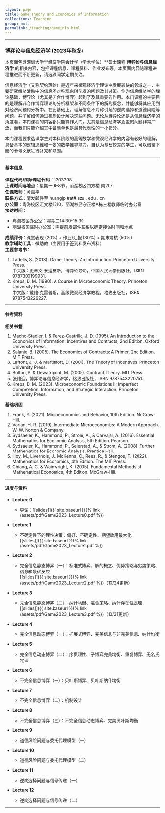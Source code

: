 ```yaml
---
layout: page
title: Game Theory and Economics of Information
collections: Teaching
group: null
permalink: /teaching/gameinfo.html
---
```


---
### 博弈论与信息经济学 (2023年秋冬)

本页面包含深圳大学**经济学院会计学（学术学位）**硕士课程 **博弈论与信息经济学** 的相关内容，包括课程信息、课程资料、作业发布等。本页面内容随课程进程推进而不断更新，请选课同学定期关注。

信息经济学（又称契约理论）是近年来微观经济学理论中发展较快的领域之一，主要研究经济活动中的信息不对称现象所引发的问题及其对策。作为信息经济学的理论基础，博弈论（尤其是非合作博弈）起到了及其重要的作用。本门课程的主要目的是理解非合作博弈理论的分析框架和不同条件下的解的概念，并能够将其应用到对经济问题的分析中。在此基础上，理解信息不对称引起的逆向选择和道德风险等问题，并了解如何通过机制设计解决这些问题。无论从博弈论还是从信息经济学的角度看，本门课程的内容都只能算作入门，尤其是信息经济学涵盖的问题非常广泛，而我们只能介绍其中最简单也是最具代表性的一小部分。

本门课程要求选课学生对本科阶段的高等数学和微观经济学的内容有较好的理解，具备基本的逻辑思维和一定的数学推导能力。自认为基础较差的学生，可以借鉴下面的参考文献进行补充和巩固。

---
#### 基本信息

**课程代码/国际课程代码**：1203298    
**上课时间与地点**：星期一 6-8节，丽湖校区四方楼 南207    
**任课教师**：黄嘉平    
**联系方式**：请发邮件至 huangjp #at# szu . edu . cn   
**办公室**：粤海校区汇文楼1510，丽湖校区守正楼A栋三楼教师临时办公室   
**接访时间**：
  - 粤海校区办公室：星期二14:30-15:30
  - 丽湖校区临时办公室：需提前发邮件联系以确定接访时间和地点      

**成绩评价**：课堂表现 (20%) + 作业/汇报 (30%) + 期末考核 (50%)    
**教学辅助工具**：微助教（主要用于签到和发布资料）   
**主要参考书**：   
1. Tadelis, S. (2013). Game Theory: An Introduction. Princeton University Press.      
  中文版：史蒂文·泰迪里斯，博弈论导论，中国人民大学出版社，ISBN 9787300199931.   
2. Kreps, D. M. (1990). A Course in Microeconomic Theory. Princeton University Press.    
  中文版：戴维·克雷普斯，高级微观经济学教程，格致出版社，ISBN 9787543226227.    

---
#### 参考资料

**相关书籍**
1. Macho-Stadler, I. & Perez-Castrillo, J. D. (1995). An Introduction to the Economics of Information: Incentives and Contracts, 2nd Edition. Oxford University Press.   
2. Salanie, B. (2005). The Economics of Contracts: A Primer, 2nd Edition. MIT Press.   
3. Laffont, J.-J. & Martimort, D. (2001). The Theory of Incentives. Princeton University Press.   
4. Bolton, P. & Dewatripont, M. (2005). Contract Theory. MIT Press.   
5. 张维迎，博弈论与信息经济学，格致出版社，ISBN 9787543220751.    
6. Kreps, D. M. (2023). Microeconomic Foundations II: Imperfect Competetion, Information, and Strategic Interaction. Princeton University Press.

**基础巩固**
1. Frank, R. (2021). Microeconomics and Behavior, 10th Edition. McGraw-Hill.   
2. Varian, H. R. (2019). Intermediate Microeconomics: A Modern Approach. W. W. Norton & Company.    
3. Sydsaeter, K., Hammond, P., Strom, A., & Carvajal, A. (2016). Essential Mathematics for Economic Analysis, 5th Edition. Pearson.   
4. Sydsaeter, K., Hammond, P., Seierstad, A., & Strom, A. (2008). Further Mathematics for Economic Analysis. Prentice Hall.    
5. Hoy, M., Livernois, J., McKenna, C., Rees, R., & Stengos, T. (2022). Mathematics for Economics, 4th Edition. The MIT Press.   
6. Chiang, A. C. & Wainwright, K. (2005). Fundamental Methods of Mathematical Economics, 4th Edition. McGraw-Hill.    

---
#### 进度与资料

* **Lecture 0**    
  - 导论：[[slides]]({{ site.baseurl }}{% link /assets/pdf/Game2023_Lecture0.pdf %})   

* **Lecture 1**
  - 不确定性下的理性决策：偏好、不确定性、期望效用最大化    
    [[slides]]({{ site.baseurl }}{% link /assets/pdf/Game2023_Lecture1.pdf %})   

* **Lecture 2**   
  - 完全信息静态博弈（一）：标准式博弈、解的概念、优势策略与劣势策略、信念和最优反应     
    [[slides]]({{ site.baseurl }}{% link /assets/pdf/Game2023_Lecture2.pdf %})（10/24更新）   

* **Lecture 3**   
  - 完全信息静态博弈（二）：纳什均衡、混合策略、纳什存在性定理   
    [[slides]]({{ site.baseurl }}{% link /assets/pdf/Game2023_Lecture3.pdf %})（10/31更新）    

* **Lecture 4**   
  - 完全信息动态博弈（一）：扩展式博弈、完美信息与非完美信息、纳什均衡   

* **Lecture 5**   
  - 完全信息动态博弈（二）：序贯理性、子博弈完美均衡、重复博弈、无名氏定理    

* **Lecture 6**   
  - 不完全信息博弈（一）：贝叶斯博弈、贝叶斯纳什均衡    

* **Lecture 7**   
  - 不完全信息博弈（二）：机制设计       

* **Lecture 8**     
  - 不完全信息博弈（三）：不完全信息动态博弈、完美贝叶斯均衡   

* **Lecture 9**   
  - 道德风险问题与委托代理模型（一）    

* **Lecture 10**    
  - 道德风险问题与委托代理模型（二）   

* **Lecture 11**     
  - 逆向选择问题与信号传递（一）   

* **Lecture 12**    
  - 逆向选择问题与信号传递（二）    


---
